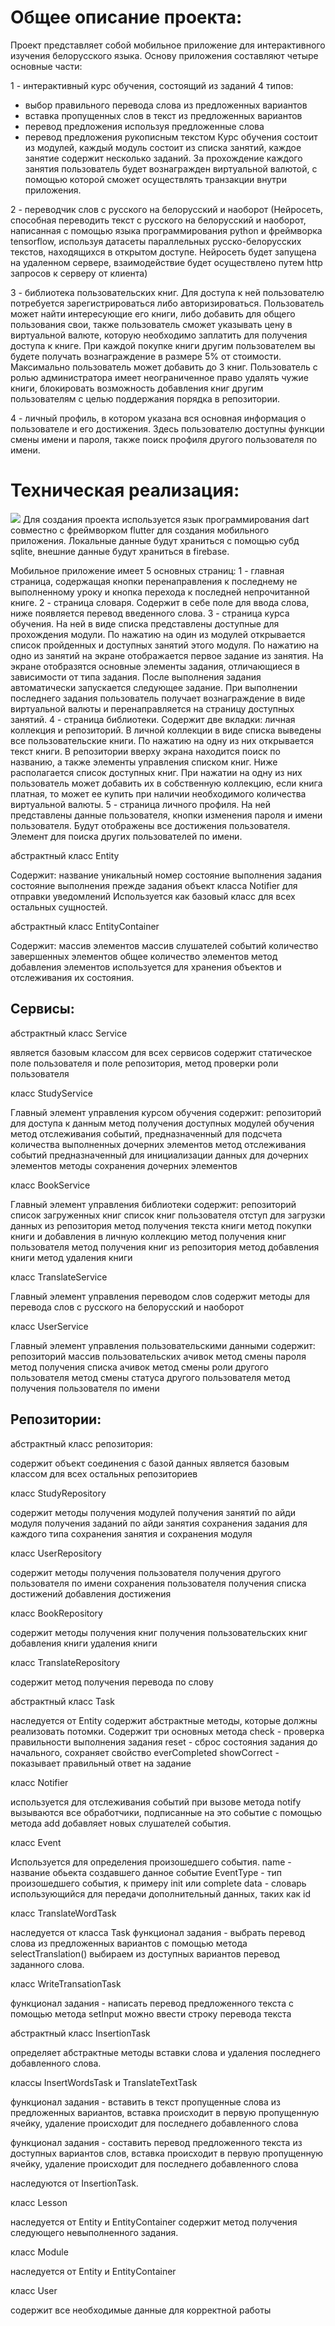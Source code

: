 # Общее описание проекта:

Проект представляет собой мобильное приложение для интерактивного изучения белорусского языка. Основу приложения составляют четыре основные части:

1 - интерактивный курс обучения, состоящий из заданий 4 типов:
  - выбор правильного перевода слова из предложенных вариантов
  - вставка пропущенных слов в текст из предложенных вариантов
  - перевод предложения используя предложенные слова
  - перевод предложения рукописным текстом
Курс обучения состоит из модулей, каждый модуль состоит из списка занятий, каждое занятие содержит несколько заданий.
За прохождение каждого занятия пользователь будет вознагражден виртуальной валютой, с помощью которой сможет осуществлять транзакции внутри приложения.

2 - переводчик слов с русского на белорусский и наоборот
(Нейросеть, способная переводить текст с русского на белорусский и наоборот, написанная с помощью языка программирования python и фреймворка tensorflow, используя датасеты параллельных русско-белорусских текстов, находящихся в открытом доступе. Нейросеть будет запущена на удаленном сервере, взаимодействие будет осуществлено путем http запросов к серверу от клиента)

3 - библиотека пользовательских книг. Для доступа к ней пользователю потребуется зарегистрироваться либо авторизироваться. Пользователь может найти интересующие его книги, либо добавить для общего пользования свои, также пользователь сможет указывать цену в виртуальной валюте, которую необходимо заплатить для получения доступа к книге. При каждой покупке книги другим пользователем  вы будете получать вознаграждение в размере 5% от стоимости. Максимально пользователь может добавить до 3 книг.
Пользователь с ролью администратора имеет неограниченное право удалять чужие книги, блокировать возможность добавления книг другим пользователям с целью поддержания порядка в репозитории.

4 - личный профиль, в котором указана вся основная информация о пользователе и его достижения. Здесь пользователю доступны функции смены имени и пароля, также поиск профиля другого пользователя по имени.

# Техническая реализация:
![](https://github.com/Rosto4eks/Mova/blob/master/classes.png)
Для создания проекта используется язык программирования dart совместно с фреймворком flutter для создания мобильного приложения. Локальные данные будут храниться с помощью субд sqlite, внешние данные будут храниться в firebase.

Мобильное приложение имеет 5 основных страниц:
1 - главная страница, содержащая кнопки перенаправления к последнему не выполненному уроку и кнопка перехода к последней непрочитанной книге.
2 - страница словаря. Содержит в себе поле для ввода слова, ниже появляется перевод введенного слова.
3 - страница курса обучения. На ней в виде списка представлены доступные для прохождения модули. По нажатию на один из модулей открывается список пройденных и доступных занятий этого модуля. По нажатию на одно из занятий на экране отображается первое задание из занятия. На экране отобразятся основные элементы задания, отличающиеся в зависимости от типа задания. После выполнения задания автоматически запускается следующее задание. При выполнении последнего задания пользователь получает вознаграждение в виде виртуальной валюты и перенаправляется на страницу доступных занятий.
4 - страница библиотеки. Содержит две вкладки: личная коллекция и репозиторий. В личной коллекции в виде списка выведены все пользовательские книги. По нажатию на одну из них открывается текст книги. В репозитории вверху экрана находится поиск по названию, а также элементы управления списком книг. Ниже располагается список доступных книг. При нажатии на одну из них пользователь может добавить их в собственную коллекцию, если книга платная, то может ее купить при наличии необходимого количества виртуальной валюты.
5 - страница личного профиля. На ней представлены данные пользователя, кнопки изменения пароля и имени пользователя. Будут отображены все достижения пользователя. Элемент для поиска других пользователей по имени.


абстрактный класс Entity

Содержит:
название
уникальный номер
состояние выполнения задания
состояние выполнения прежде задания
объект класса Notifier для отправки уведомлений
Используется как базовый класс для всех остальных сущностей. 


абстрактный класс EntityContainer

Содержит:
	массив элементов
	массив слушателей событий
	количество завершенных элементов
	общее количество элементов
	метод добавления элементов
используется для хранения объектов и отслеживания их состояния.


## Сервисы:

абстрактный класс Service 

является базовым классом для всех сервисов
содержит статическое поле пользователя
и поле репозитория, метод проверки роли пользователя

класс StudyService

Главный элемент управления курсом обучения
содержит: 
репозиторий для доступа к данным
метод получения доступных модулей обучения
метод отслеживания событий, предназначенный для подсчета количества выполненных дочерних элементов
метод отслеживания событий предназначенный для инициализации данных для дочерних элементов
методы сохранения дочерних элементов


класс BookService

Главный элемент управления библиотеки
содержит:
	репозиторий
	список загруженных книг
	список книг пользователя
	отступ для загрузки данных из репозитория
	метод получения текста книги
	метод покупки книги и добавления в личную коллекцию
	метод получения книг пользователя
	метод получения книг из репозитория
	метод добавления книги
	метод удаления книги
	

класс TranslateService

Главный элемент управления переводом слов
содержит методы для перевода слов с русского на белорусский и наоборот

класс UserService

Главный элемент управления пользовательскими данными
содержит:
	репозиторий
	массив пользовательских ачивок
	метод смены пароля
	метод получения списка ачивок
	метод смены роли другого пользователя
	метод смены статуса другого пользователя
	метод получения пользователя по имени


## Репозитории:

абстрактный класс репозитория:

содержит объект соединения с базой данных
является базовым классом для всех остальных репозиториев

класс StudyRepository

содержит методы
	получения модулей
	получения занятий по айди модуля
	получения заданий по айди занятия
	сохранения задания для каждого типа
	сохранения занятия и сохранения модуля

класс UserRepository

содержит методы
	получения пользователя
	получения другого пользователя по имени
	сохранения пользователя
	получения списка достижений
	добавления достижения

класс BookRepository

содержит методы
	получения книг
	получения пользовательских книг
	добавления книги
	удаления книги

класс TranslateRepository

содержит метод получения перевода по слову


абстрактный класс Task

наследуется от Entity
содержит абстрактные методы, которые должны реализовать потомки.
Содержит три основных метода
check - проверка правильности выполнения задания
reset - сброс состояния задания до начального, сохраняет свойство everCompleted 
showCorrect - показывает правильный ответ на задание

класс Notifier

используется для отслеживания событий
при вызове метода notify вызываются все обработчики, подписанные на это событие
с помощью метода add добавляет новых слушателей события.

класс Event

Используется для определения произошедшего события.
name - название обьекта создавшего данное событие
EventType - тип произошедшего события, к примеру init или complete
data - словарь использующийся для передачи дополнительный данных, таких как id

класс  TranslateWordTask

наследуется от класса Task
функционал задания - выбрать перевод слова из предложенных вариантов
с помощью метода selectTranslation() выбираем из доступных вариантов перевод заданного слова.

класс WriteTransationTask
 
функционал задания - написать перевод предложенного текста
с помощью метода setInput можно ввести строку перевода текста

абстрактный класс InsertionTask

определяет абстрактные методы вставки слова и удаления последнего добавленного слова.

классы InsertWordsTask и TranslateTextTask

функционал задания - вставить в текст пропущенные слова из предложенных вариантов, вставка происходит в первую пропущенную ячейку, удаление происходит для последнего добавленного слова


функционал задания - составить перевод предложенного текста из доступных вариантов слов, вставка происходит в первую пропущенную ячейку, удаление происходит для последнего добавленного слова

наследуются от InsertionTask.

класс Lesson 

наследуется от Entity и EntityContainer
содержит метод получения следующего невыполненного задания.

класс Module

наследуется от Entity и EntityContainer



класс User

содержит все необходимые данные для корректной работы
